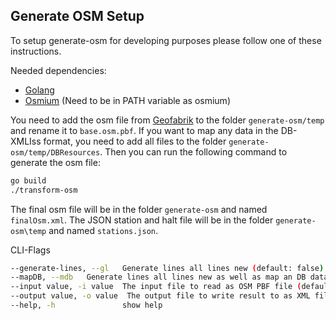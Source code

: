 ## Generate OSM Setup

To setup generate-osm for developing purposes please follow one of these instructions.

Needed dependencies:
- [Golang](https://golang.org/doc/install)
- [Osmium](https://osmcode.org/osmium-tool/) (Need to be in PATH variable as osmium)

You need to add the osm file from [Geofabrik](https://download.geofabrik.de/europe/germany.html) to the folder `generate-osm/temp` and rename it to `base.osm.pbf`. If you want to map any data in the DB-XMLIss format, you need to add all files to the folder `generate-osm/temp/DBResources`. Then you can run the following command to generate the osm file:

```bash 
go build
./transform-osm
```

The final osm file will be in the folder `generate-osm` and named `finalOsm.xml`. The JSON station and halt file will be in the folder `generate-osm\temp` and named `stations.json`. 

CLI-Flags
```bash
--generate-lines, --gl   Generate lines all lines new (default: false)
--mapDB, --mdb   Generate lines all lines new as well as map an DB data (default: false)
--input value, -i value  The input file to read as OSM PBF file (default: "./temp/base.osm.pbf")
--output value, -o value  The output file to write result to as XML file (default: "./temp/finalOsm")
--help, -h               show help
```
